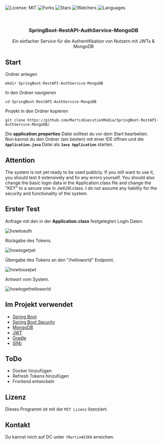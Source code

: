 ![License: MIT](https://img.shields.io/github/license/MartinExecutionMedia/SpringBoot-RestAPI-AuthService-MongoDB)
![Forks](https://img.shields.io/github/forks/MartinExecutionMedia/SpringBoot-RestAPI-AuthService-MongoDB)
![Stars](https://img.shields.io/github/stars/MartinExecutionMedia/SpringBoot-RestAPI-AuthService-MongoDB?color=fff000)
![Watchers](https://img.shields.io/github/watchers/MartinExecutionMedia/SpringBoot-RestAPI-AuthService-MongoDB?color=%23ff8080)
![Languages](https://img.shields.io/github/languages/count/MartinExecutionMedia/SpringBoot-RestAPI-AuthService-MongoDB)

<br />
<p align="center">
  <h3 align="center">SpringBoot-RestAPI-AuthService-MongoDB</h3>
  <p align="center">
    Ein einfacher Service für die Authentifikation von Nutzern mit JWTs & MongoDB
    <br />
  </p>
</p>

## Start

Ordner anlegen
```
mkdir SpringBoot-RestAPI-AuthService-MongoDB
```
In den Ordner navigieren
```
cd SpringBoot-RestAPI-AuthService-MongoDB
```
Projekt in den Ordner kopieren
```
git clone https://github.com/MartinExecutionMedia/SpringBoot-RestAPI-AuthService-MongoDB/
```

Die **application.properties** Datei solltest du vor dem Start bearbeiten.<br>
Nun kannst du den Ordner (am besten) mit einer IDE öffnen und die **`Application.java`** Datei als **`Java Application`** starten.

## Attention

The system is not yet ready to be used publicly. If you still want to use it, you should test it extensively and fix any errors yourself. You should also change the basic login data in the Application.class file and change the "KEY" to a secure one in JwtUtil.class. I do not assume any liability for the security and functionality of the system.

## Erster Test

Anfrage mit den in der **Application.class** festgelegten Login Daten.

![howtoauth](https://user-images.githubusercontent.com/68571510/129479685-02a43ec2-8c09-46ee-a705-a2bdf6069115.PNG)

Rückgabe des Tokens.

![howtogetjwt](https://user-images.githubusercontent.com/68571510/129479691-e45ca0b4-815c-4636-a715-4e885e1a727d.PNG)

Übergabe des Tokens an den "/helloworld" Endpoint. 

![howtousejwt](https://user-images.githubusercontent.com/68571510/129479692-2d545bd9-93f5-4d03-9e82-d5b3219e7775.PNG)

Antwort vom System.

![howtogethelloworld](https://user-images.githubusercontent.com/68571510/129479695-aec1fa52-9065-4c94-904f-56c6fd784d6c.PNG)


## Im Projekt verwendet

* [Spring Boot](https://spring.io/projects/spring-boot)
* [Spring Boot Security](https://spring.io/guides/gs/securing-web/)
* [MongoDB](https://www.mongodb.com/)
* [JWT](https://jwt.io/)
* [Gradle](https://gradle.org/)
* [Slf4j](http://www.slf4j.org/)

## ToDo

* Docker hinzufügen 
* Refresh Tokens hinzufügen
* Frontend entwickeln

## Lizenz

Dieses Programm ist mit der `MIT Lizenz` lizenziert.

## Kontakt

Du kannst mich auf DC unter `!Martin#2309` erreichen.

